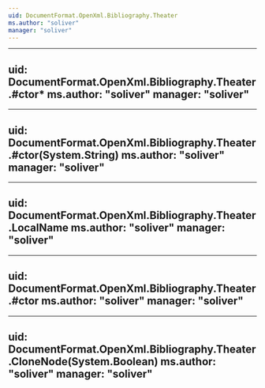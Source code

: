 ```yaml
---
uid: DocumentFormat.OpenXml.Bibliography.Theater
ms.author: "soliver"
manager: "soliver"
---
```


---
uid: DocumentFormat.OpenXml.Bibliography.Theater.#ctor*
ms.author: "soliver"
manager: "soliver"
---

---
uid: DocumentFormat.OpenXml.Bibliography.Theater.#ctor(System.String)
ms.author: "soliver"
manager: "soliver"
---

---
uid: DocumentFormat.OpenXml.Bibliography.Theater.LocalName
ms.author: "soliver"
manager: "soliver"
---

---
uid: DocumentFormat.OpenXml.Bibliography.Theater.#ctor
ms.author: "soliver"
manager: "soliver"
---

---
uid: DocumentFormat.OpenXml.Bibliography.Theater.CloneNode(System.Boolean)
ms.author: "soliver"
manager: "soliver"
---
